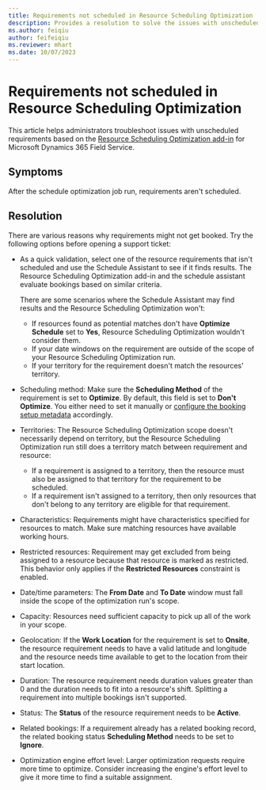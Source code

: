 ```yaml
---
title: Requirements not scheduled in Resource Scheduling Optimization
description: Provides a resolution to solve the issues with unscheduled requirements.
ms.author: feiqiu
author: feifeiqiu
ms.reviewer: mhart
ms.date: 10/07/2023
---
```

# Requirements not scheduled in Resource Scheduling Optimization

This article helps administrators troubleshoot issues with unscheduled requirements based on the [Resource Scheduling Optimization add-in](/dynamics365/field-service/rso-overview) for Microsoft Dynamics 365 Field Service.

## Symptoms

After the schedule optimization job run, requirements aren't scheduled.

## Resolution

There are various reasons why requirements might not get booked. Try the following options before opening a support ticket:

- As a quick validation, select one of the resource requirements that isn't scheduled and use the Schedule Assistant to see if it finds results. The Resource Scheduling Optimization add-in and the schedule assistant evaluate bookings based on similar criteria.

  There are some scenarios where the Schedule Assistant may find results and the Resource Scheduling Optimization won't:

  - If resources found as potential matches don't have **Optimize Schedule** set to **Yes**, Resource Scheduling Optimization wouldn't consider them.
  - If your date windows on the requirement are outside of the scope of your Resource Scheduling Optimization run.
  - If your territory for the requirement doesn't match the resources' territory.

- Scheduling method: Make sure the **Scheduling Method** of the requirement is set to **Optimize**. By default, this field is set to **Don't Optimize**. You either need to set it manually or [configure the booking setup metadata](/dynamics365/field-service/rso-configuration#make-data-changes-to-prepare-for-optimizations) accordingly.

- Territories: The Resource Scheduling Optimization scope doesn't necessarily depend on territory, but the Resource Scheduling Optimization run still does a territory match between requirement and resource:
  - If a requirement is assigned to a territory, then the resource must also be assigned to that territory for the requirement to be scheduled.
  - If a requirement isn't assigned to a territory, then only resources that don't belong to any territory are eligible for that requirement.

- Characteristics: Requirements might have characteristics specified for resources to match. Make sure matching resources have available working hours.

- Restricted resources: Requirement may get excluded from being assigned to a resource because that resource is marked as restricted. This behavior only applies if the **Restricted Resources** constraint is enabled.

- Date/time parameters: The **From Date** and **To Date** window must fall inside the scope of the optimization run's scope.

- Capacity: Resources need sufficient capacity to pick up all of the work in your scope.

- Geolocation: If the **Work Location** for the requirement is set to **Onsite**, the resource requirement needs to have a valid latitude and longitude and the resource needs time available to get to the location from their start location.

- Duration: The resource requirement needs duration values greater than 0 and the duration needs to fit into a resource's shift. Splitting a requirement into multiple bookings isn't supported.

- Status: The **Status** of the resource requirement needs to be **Active**.

- Related bookings: If a requirement already has a related booking record, the related booking status **Scheduling Method** needs to be set to **Ignore**.

- Optimization engine effort level: Larger optimization requests require more time to optimize. Consider increasing the engine's effort level to give it more time to find a suitable assignment.

